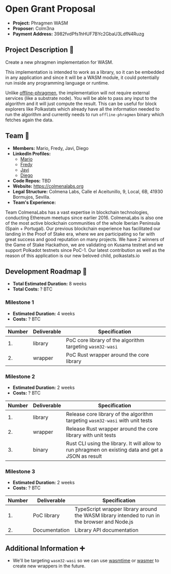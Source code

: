 # Open Grant Proposal

- **Project:** Phragmen WASM
- **Proposer:** Colm3na
- **Payment Address:** 3982fvdPfs1hHUF7BYc2GbaU3LdfN4Ruzg

## Project Description :page_facing_up:

Create a new phragmen implementation for WASM.

This implementation is intended to work as a library, so it can be embedded
in any application and since it will be a WASM module, it could potentially run
inside any programming language or runtime.

Unlike [offline-phragmen](https://github.com/paritytech/offline-phragmen), the
implementation will not require external services
(like a substrate node). You will be able to pass any input to the algorithm and
it will just compute the result. This can be useful for block explorers like
Polkastats which already have all the information needed to run the algorithm
and currently needs to run `offline-phragmen` binary which fetches again the
data.

## Team :busts_in_silhouette:

- **Members:** Mario, Fredy, Javi, Diego
- **LinkedIn Profiles:**
  - [Mario](https://www.linkedin.com/in/mariopinouceda/)
  - [Fredy](https://www.linkedin.com/in/alfredoluque/)
  - [Javi](https://www.linkedin.com/in/javihg)
  - [Diego](https://www.linkedin.com/in/dieferbar)
- **Code Repos:** TBD
- **Website:** https://colmenalabs.org
- **Legal Structure:** Colmena Labs, Calle el Aceitunillo, 9, Local, 6B, 41930 Bormujos, Sevilla.
- **Team's Experience:**

Team ColmenaLabs has a vast expertise in blockchain technologies, conducting Ethereum meetups since earlier 2016. ColmenaLabs is also one of the most active blockchain communities of the whole Iberian Peninsula (Spain + Portugal). Our previous blockchain experience has facilitated our landing in the Proof of Stake era, where we are participating so far with great success and good reputation on many projects. We have 2 winners of the Game of Stake Hackathon, we are validating on Kusama testnet and we support Polkadot testnets since PoC-1. Our latest contribution as well as the reason of this application is our new beloved child, polkastats.io

## Development Roadmap :nut_and_bolt:

- **Total Estimated Duration:** 8 weeks
- **Total Costs:** ? BTC

### Milestone 1

- **Estimated Duration:** 4 weeks
- **Costs:** ? BTC

| Number | Deliverable | Specification                                             |
| ------ | ----------- | --------------------------------------------------------- |
| 1.     | library     | PoC core library of the algorithm targeting `wasm32-wasi` |
| 2.     | wrapper     | PoC Rust wrapper around the core library                  |

### Milestone 2

- **Estimated Duration:** 2 weeks
- **Costs:** ? BTC

| Number | Deliverable | Specification                                                                                       |
| ------ | ----------- | --------------------------------------------------------------------------------------------------- |
| 1.     | library     | Release core library of the algorithm targeting `wasm32-wasi` with unit tests                       |
| 2.     | wrapper     | Release Rust wrapper around the core library with unit tests                                        |
| 3.     | binary      | Rust CLI using the library. It will allow to run phragmen on existing data and get a JSON as result |

### Milestone 3

- **Estimated Duration:** 2 weeks
- **Costs:** ? BTC

| Number | Deliverable   | Specification                                                                                 |
| ------ | ------------- | --------------------------------------------------------------------------------------------- |
| 1.     | PoC library   | TypeScript wrapper library around the WASM library intended to run in the browser and Node.js |
| 2.     | Documentation | Library API documentation                                                                     |

## Additional Information :heavy_plus_sign:

- We'll be targeting `wasm32-wasi` so we can use
  [wasmtime](https://github.com/bytecodealliance/wasmtime) or
  [wasmer](https://wasmer.io/) to create new wrappers in the future.
